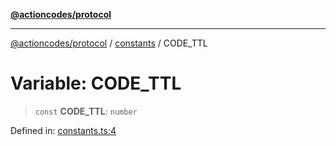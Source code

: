 [**@actioncodes/protocol**](../../README.md)

***

[@actioncodes/protocol](../../modules.md) / [constants](../README.md) / CODE\_TTL

# Variable: CODE\_TTL

> `const` **CODE\_TTL**: `number`

Defined in: [constants.ts:4](https://github.com/otaprotocol/actioncodes/blob/a8b35c1388affc2365ea89beead5f92a97b38de7/src/constants.ts#L4)
